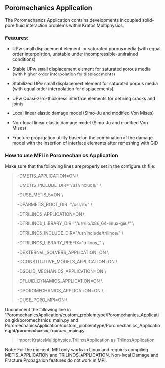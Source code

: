 ## Poromechanics Application

The Poromechanics Application contains developments in coupled solid-pore fluid interaction problems within Kratos Multiphysics.

### Features:

- UPw small displacement element for saturated porous media (with 
equal order interpolation, unstable under incompressible-undrained
conditions)

- Stable UPw small displacement element for saturated porous media 
(with higher order interpolation for displacements)

- Stabilized UPw small displacement element for saturated porous media 
(with equal order interpolation for displacements)

- UPw Quasi-zero-thickness interface elements for defining cracks and 
joints

- Local linear elastic damage model (Simo-Ju and modified Von Mises)

- Non-local linear elastic damage model (Simo-Ju and modified Von
Mises)

- Fracture propagation utility based on the combination of the 
damage model with the insertion of interface elements after remeshing 
with GiD


### How to use MPI in Poromechanics Application

Make sure that the following lines are properly set in the configure.sh file:

> -DMETIS_APPLICATION=ON \\
>
> -DMETIS_INCLUDE_DIR="/usr/include/" \\
>
> -DUSE_METIS_5=ON \\
>
> -DPARMETIS_ROOT_DIR="/usr/lib/" \\
>
> -DTRILINOS_APPLICATION=ON \\
>
> -DTRILINOS_LIBRARY_DIR="/usr/lib/x86_64-linux-gnu/" \\
>
> -DTRILINOS_INCLUDE_DIR="/usr/include/trilinos/" \\
>
> -DTRILINOS_LIBRARY_PREFIX="trilinos_" \\
>
> -DEXTERNAL_SOLVERS_APPLICATION=ON \\
>
> -DCONSTITUTIVE_MODELS_APPLICATION=ON \\
>
> -DSOLID_MECHANICS_APPLICATION=ON \\
>
> -DFLUID_DYNAMICS_APPLICATION=ON \\
>
> -DPOROMECHANICS_APPLICATION=ON \\
>
> -DUSE_PORO_MPI=ON \\

Uncomment the following line in 'PoromechanicsApplication/custom_problemtype/Poromechanics_Application.gid/poromechanics_main.py and PoromechanicsApplication/custom_problemtype/Poromechanics_Application.gid/poromechanics_fracture_main.py

> import KratosMultiphysics.TrilinosApplication as TrilinosApplication

Note: For the moment, MPI only works in Linux and requires compiling METIS_APPLICATION and TRILINOS_APPLICATION. Non-local Damage and Fracture Propagation features do not work in MPI.